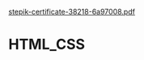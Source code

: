 [stepik-certificate-38218-6a97008.pdf](https://github.com/vladsoltys/HTML_CSS/files/9794718/stepik-certificate-38218-6a97008.pdf)
# HTML_CSS
